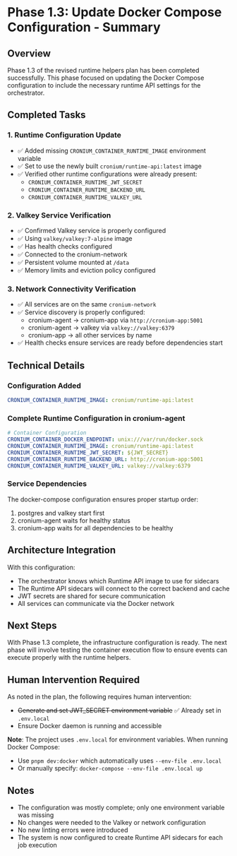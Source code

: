 # Phase 1.3: Update Docker Compose Configuration - Summary

## Overview

Phase 1.3 of the revised runtime helpers plan has been completed successfully. This phase focused on updating the Docker Compose configuration to include the necessary runtime API settings for the orchestrator.

## Completed Tasks

### 1. Runtime Configuration Update

- ✅ Added missing `CRONIUM_CONTAINER_RUNTIME_IMAGE` environment variable
- ✅ Set to use the newly built `cronium/runtime-api:latest` image
- ✅ Verified other runtime configurations were already present:
  - `CRONIUM_CONTAINER_RUNTIME_JWT_SECRET`
  - `CRONIUM_CONTAINER_RUNTIME_BACKEND_URL`
  - `CRONIUM_CONTAINER_RUNTIME_VALKEY_URL`

### 2. Valkey Service Verification

- ✅ Confirmed Valkey service is properly configured
- ✅ Using `valkey/valkey:7-alpine` image
- ✅ Has health checks configured
- ✅ Connected to the cronium-network
- ✅ Persistent volume mounted at `/data`
- ✅ Memory limits and eviction policy configured

### 3. Network Connectivity Verification

- ✅ All services are on the same `cronium-network`
- ✅ Service discovery is properly configured:
  - cronium-agent → cronium-app via `http://cronium-app:5001`
  - cronium-agent → valkey via `valkey://valkey:6379`
  - cronium-app → all other services by name
- ✅ Health checks ensure services are ready before dependencies start

## Technical Details

### Configuration Added

```yaml
CRONIUM_CONTAINER_RUNTIME_IMAGE: cronium/runtime-api:latest
```

### Complete Runtime Configuration in cronium-agent

```yaml
# Container Configuration
CRONIUM_CONTAINER_DOCKER_ENDPOINT: unix:///var/run/docker.sock
CRONIUM_CONTAINER_RUNTIME_IMAGE: cronium/runtime-api:latest
CRONIUM_CONTAINER_RUNTIME_JWT_SECRET: ${JWT_SECRET}
CRONIUM_CONTAINER_RUNTIME_BACKEND_URL: http://cronium-app:5001
CRONIUM_CONTAINER_RUNTIME_VALKEY_URL: valkey://valkey:6379
```

### Service Dependencies

The docker-compose configuration ensures proper startup order:

1. postgres and valkey start first
2. cronium-agent waits for healthy status
3. cronium-app waits for all dependencies to be healthy

## Architecture Integration

With this configuration:

- The orchestrator knows which Runtime API image to use for sidecars
- The Runtime API sidecars will connect to the correct backend and cache
- JWT secrets are shared for secure communication
- All services can communicate via the Docker network

## Next Steps

With Phase 1.3 complete, the infrastructure configuration is ready. The next phase will involve testing the container execution flow to ensure events can execute properly with the runtime helpers.

## Human Intervention Required

As noted in the plan, the following requires human intervention:

- ~~Generate and set JWT_SECRET environment variable~~ ✅ Already set in `.env.local`
- Ensure Docker daemon is running and accessible

**Note**: The project uses `.env.local` for environment variables. When running Docker Compose:

- Use `pnpm dev:docker` which automatically uses `--env-file .env.local`
- Or manually specify: `docker-compose --env-file .env.local up`

## Notes

- The configuration was mostly complete; only one environment variable was missing
- No changes were needed to the Valkey or network configuration
- No new linting errors were introduced
- The system is now configured to create Runtime API sidecars for each job execution
